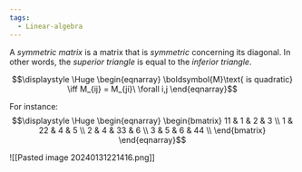 ```yaml
---
tags:
  - Linear-algebra
---
```

A *symmetric matrix* is a matrix that is *symmetric* concerning its diagonal. In other words, the *superior triangle* is equal to the *inferior triangle*.

$$\displaystyle \Huge \begin{eqnarray} 
\boldsymbol{M}\text{ is quadratic} \iff M_{ij} = M_{ji}\ \forall i,j
\end{eqnarray}$$

For instance:
$$\displaystyle \Huge \begin{eqnarray} 
\begin{bmatrix} 
11 & 1 & 2 & 3 \\
1 & 22 & 4 & 5 \\
2 & 4 & 33 & 6 \\
3 & 5 & 6 & 44 \\
\end{bmatrix}
\end{eqnarray}$$

![[Pasted image 20240131221416.png]]